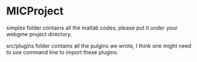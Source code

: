 # MICProject
simplex folder contains all the matlab codes, please put it under your webgme project directory.

src/plugins folder contains all the pulgins we wrote, I think one might need to use command line to import these plugins. 
